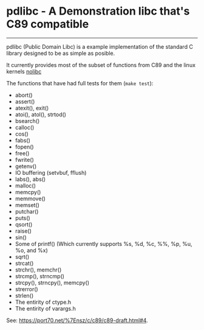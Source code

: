 # pdlibc - A Demonstration libc that's C89 compatible
---

pdlibc (Public Domain Libc) is a example implementation of the standard C library designed to be as simple as posible.

It currently provides most of the subset of functions from C89 and the linux kernels [nolibc](https://github.com/torvalds/linux/tree/master/tools/include/nolibc)

The functions that have had full tests for them (`make test`):

- abort()
- assert()
- atexit(), exit()
- atoi(), atol(), strtod()
- bsearch()
- calloc()
- cos()
- fabs()
- fopen()
- free()
- fwrite()
- getenv()
- IO buffering (setvbuf, fflush)
- labs(), abs()
- malloc()
- memcpy()
- memmove()
- memset()
- putchar()
- puts()
- qsort()
- raise()
- sin()
- Some of printf() (Which currently supports %s, %d, %c, %%, %p, %u, %o, and %x)
- sqrt()
- strcat()
- strchr(), memchr()
- strcmp(), strncmp()
- strcpy(), strncpy(), memcpy()
- strerror()
- strlen()
- The entirity of ctype.h
- The entirity of varargs.h

See:
https://port70.net/%7Ensz/c/c89/c89-draft.html#4.
